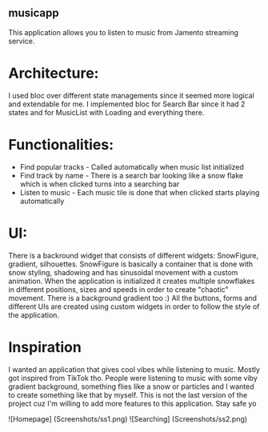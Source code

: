 ## musicapp

This application allows you to listen to music from Jamento streaming service. 

# Architecture: 
I used bloc over different state managements since it seemed more logical and extendable for me.
I implemented bloc for Search Bar since it had 2 states and for MusicList with Loading and everything there.

# Functionalities:
* Find popular tracks - Called automatically when music list initialized
* Find track by name - There is a search bar looking like a snow flake which is when clicked turns into a searching bar
* Listen to music - Each music tile is done that when clicked starts playing automatically

# UI:
There is a backround widget that consists of different widgets: SnowFigure, gradient, silhouettes.
SnowFigure is basically a container that is done with snow styling, shadowing and has sinusoidal movement with a custom animation.
When the application is initialized it creates multiple snowflakes in different positions, sizes and speeds in order to create "chaotic" movement.
There is a background gradient too :)
All the buttons, forms and different UIs are created using custom widgets in order to follow the style of the application.

# Inspiration
I wanted an application that gives cool vibes while listening to music. Mostly got inspired from TikTok tho. People
were listening to music with some viby gradient background, something flies like a snow or particles and I wanted to create something like
that by myself. This is not the last version of the project cuz I'm willing to add more features to this application. Stay safe yo

![Homepage] (Screenshots/ss1.png)
![Searching] (Screenshots/ss2.png)




